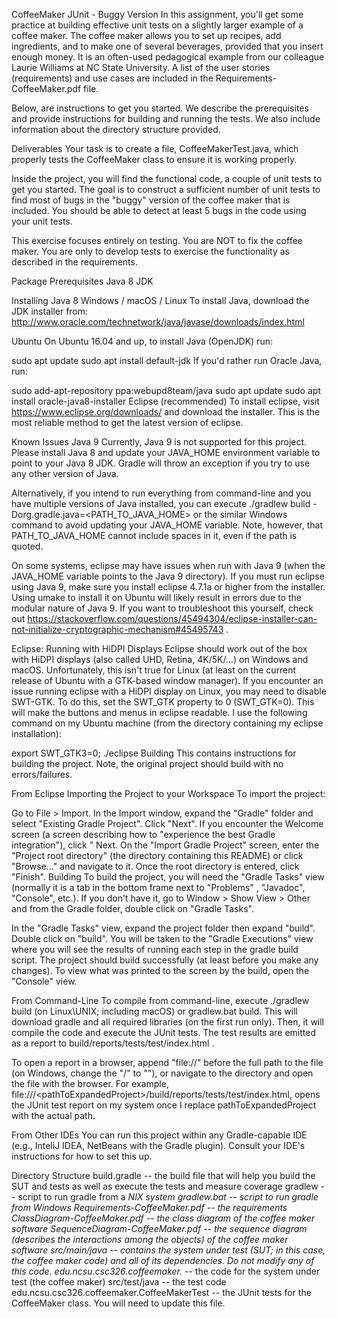 CoffeeMaker JUnit - Buggy Version
In this assignment, you'll get some practice at building effective unit tests on a slightly larger example of a coffee maker. The coffee maker allows you to set up recipes, add ingredients, and to make one of several beverages, provided that you insert enough money. It is an often-used pedagogical example from our colleague Laurie Williams at NC State University. A list of the user stories (requirements) and use cases are included in the Requirements-CoffeeMaker.pdf file.

Below, are instructions to get you started. We describe the prerequisites and provide instructions for building and running the tests. We also include information about the directory structure provided.

Deliverables
Your task is to create a file, CoffeeMakerTest.java, which properly tests the CoffeeMaker class to ensure it is working properly.

Inside the project, you will find the functional code, a couple of unit tests to get you started. The goal is to construct a sufficient number of unit tests to find most of bugs in the "buggy" version of the coffee maker that is included. You should be able to detect at least 5 bugs in the code using your unit tests.

This exercise focuses entirely on testing. You are NOT to fix the coffee maker. You are only to develop tests to exercise the functionality as described in the requirements.

Package Prerequisites
Java 8 JDK

Installing Java 8
Windows / macOS / Linux
To install Java, download the JDK installer from: http://www.oracle.com/technetwork/java/javase/downloads/index.html

Ubuntu
On Ubuntu 16.04 and up, to install Java (OpenJDK) run:

sudo apt update
sudo apt install default-jdk
If you'd rather run Oracle Java, run:

sudo add-apt-repository ppa:webupd8team/java
sudo apt update
sudo apt install oracle-java8-installer
Eclipse (recommended)
To install eclipse, visit https://www.eclipse.org/downloads/ and download the installer. This is the most reliable method to get the latest version of eclipse.

Known Issues
Java 9
Currently, Java 9 is not supported for this project. Please install Java 8 and update your JAVA_HOME environment variable to point to your Java 8 JDK. Gradle will throw an exception if you try to use any other version of Java.

Alternatively, if you intend to run everything from command-line and you have multiple versions of Java installed, you can execute ./gradlew build -Dorg.gradle.java=<PATH_TO_JAVA_HOME> or the similar Windows command to avoid updating your JAVA_HOME variable. Note, however, that PATH_TO_JAVA_HOME cannot include spaces in it, even if the path is quoted.

On some systems, eclipse may have issues when run with Java 9 (when the JAVA_HOME variable points to the Java 9 directory). If you must run eclipse using Java 9, make sure you install eclipse 4.7.1a or higher from the installer. Using umake to install it on Ubuntu will likely result in errors due to the modular nature of Java 9. If you want to troubleshoot this yourself, check out https://stackoverflow.com/questions/45494304/eclipse-installer-can-not-initialize-cryptographic-mechanism#45495743 .

Eclipse: Running with HiDPI Displays
Eclipse should work out of the box with HiDPI displays (also called UHD, Retina, 4K/5K/...) on Windows and macOS. Unfortunately, this isn't true for Linux (at least on the current release of Ubuntu with a GTK-based window manager). If you encounter an issue running eclipse with a HiDPI display on Linux, you may need to disable SWT-GTK. To do this, set the SWT_GTK property to 0 (SWT_GTK=0). This will make the buttons and menus in eclipse readable. I use the following command on my Ubuntu machine (from the directory containing my eclipse installation):

export SWT_GTK3=0; ./eclipse
Building
This contains instructions for building the project. Note, the original project should build with no errors/failures.

From Eclipse
Importing the Project to your Workspace
To import the project:

Go to File > Import.
In the Import window, expand the "Gradle" folder and select "Existing Gradle Project". Click "Next".
If you encounter the Welcome screen (a screen describing how to "experience the best Gradle integration"), click " Next.
On the "Import Gradle Project" screen, enter the "Project root directory" (the directory containing this README) or click "Browse..." and navigate to it. Once the root directory is entered, click "Finish".
Building
To build the project, you will need the "Gradle Tasks" view (normally it is a tab in the bottom frame next to "Problems" , "Javadoc", "Console", etc.). If you don't have it, go to Window > Show View > Other and from the Gradle folder, double click on "Gradle Tasks".

In the "Gradle Tasks" view, expand the project folder then expand "build". Double click on "build". You will be taken to the "Gradle Executions" view where you will see the results of running each step in the gradle build script. The project should build successfully (at least before you make any changes). To view what was printed to the screen by the build, open the "Console" view.

From Command-Line
To compile from command-line, execute ./gradlew build (on Linux\UNIX; including macOS) or gradlew.bat build. This will download gradle and all required libraries (on the first run only). Then, it will compile the code and execute the JUnit tests. The test results are emitted as a report to build/reports/tests/test/index.html .

To open a report in a browser, append "file://" before the full path to the file (on Windows, change the "/" to ""), or navigate to the directory and open the file with the browser. For example, file:///\<pathToExpandedProject\>/build/reports/tests/test/index.html, opens the JUnit test report on my system once I replace pathToExpandedProject with the actual path.

From Other IDEs
You can run this project within any Gradle-capable IDE (e.g., InteliJ IDEA, NetBeans with the Gradle plugin). Consult your IDE's instructions for how to set this up.

Directory Structure
build.gradle -- the build file that will help you build the SUT and tests as well as execute the tests and measure coverage
gradlew -- script to run gradle from a *NIX system
gradlew.bat -- script to run gradle from Windows
Requirements-CoffeeMaker.pdf -- the requirements
ClassDiagram-CoffeeMaker.pdf -- the class diagram of the coffee maker software
SequenceDiagram-CoffeeMaker.pdf -- the sequence diagram (describes the interactions among the objects) of the coffee maker software
src/main/java -- contains the system under test (SUT; in this case, the coffee maker code) and all of its dependencies. Do not modify any of this code.
edu.ncsu.csc326.coffeemaker.* -- the code for the system under test (the coffee maker)
src/test/java -- the test code
edu.ncsu.csc326.coffeemaker.CoffeeMakerTest -- the JUnit tests for the CoffeeMaker class. You will need to update this file.
